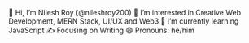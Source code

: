 👋 Hi, I’m Nilesh Roy (@nileshroy200)
👀 I’m interested in Creative Web Development, MERN Stack, UI/UX and Web3
🌱 I’m currently learning JavaScript
✍ Focusing on Writing
😄 Pronouns: he/him

<!---
- 💞️ I’m looking to collaborate on ...
- 📫 How to reach me ...
- ⚡ Fun fact: ...
nileshroy200/nileshroy200 is a ✨ special ✨ repository because its `README.md` (this file) appears on your GitHub profile.
You can click the Preview link to take a look at your changes.
--->
